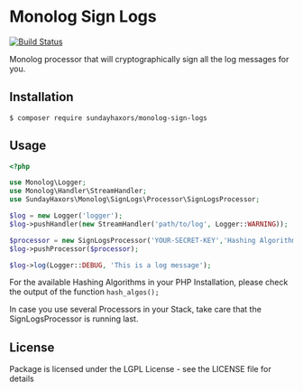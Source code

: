 # Monolog Sign Logs

[![Build Status](https://travis-ci.com/sundayhaxors/monolog-sign-logs.svg?branch=master)](https://travis-ci.com/sundayhaxors/monolog-sign-logs)

Monolog processor that will cryptographically sign all the log messages for you.

## Installation

```
$ composer require sundayhaxors/monolog-sign-logs
```

## Usage

```php
<?php

use Monolog\Logger;
use Monolog\Handler\StreamHandler;
use SundayHaxors\Monolog\SignLogs\Processor\SignLogsProcessor;

$log = new Logger('logger');
$log->pushHandler(new StreamHandler('path/to/log', Logger::WARNING));

$processor = new SignLogsProcessor('YOUR-SECRET-KEY','Hashing Algorithm');
$log->pushProcessor($processor);

$log->log(Logger::DEBUG, 'This is a log message');
```

For the available Hashing Algorithms in your PHP Installation, please check the output of the function `hash_algos();`

In case you use several Processors in your Stack, take care that the SignLogsProcessor is running last.

## License

Package is licensed under the LGPL License - see the LICENSE file for details
